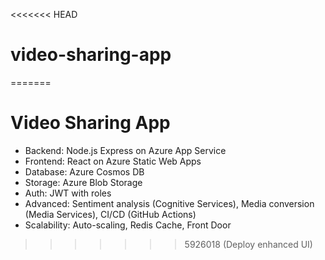 <<<<<<< HEAD
# video-sharing-app
=======
# Video Sharing App
- Backend: Node.js Express on Azure App Service
- Frontend: React on Azure Static Web Apps
- Database: Azure Cosmos DB
- Storage: Azure Blob Storage
- Auth: JWT with roles
- Advanced: Sentiment analysis (Cognitive Services), Media conversion (Media Services), CI/CD (GitHub Actions)
- Scalability: Auto-scaling, Redis Cache, Front Door
>>>>>>> 5926018 (Deploy enhanced UI)
